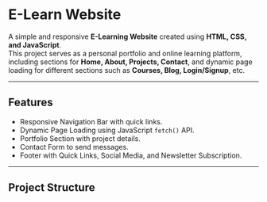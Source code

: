 # E-Learn Website

A simple and responsive **E-Learning Website** created using **HTML, CSS, and JavaScript**.  
This project serves as a personal portfolio and online learning platform, including sections for **Home, About, Projects, Contact**, and dynamic page loading for different sections such as **Courses, Blog, Login/Signup**, etc.

---

## Features
- Responsive Navigation Bar with quick links.
- Dynamic Page Loading using JavaScript `fetch()` API.
- Portfolio Section with project details.
- Contact Form to send messages.
- Footer with Quick Links, Social Media, and Newsletter Subscription.

---

## Project Structure

